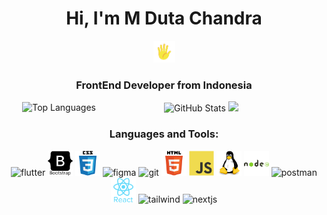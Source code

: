 <h1 align="center">Hi, I'm M Duta Chandra</h1>
<p align="center">
  <img src="https://github.com/0x1m4o/0x1m4o/blob/main/hi.gif?raw=true" width="35px" height='35px'>
</p>
<h3 align="center">FrontEnd Developer from Indonesia</h3>

<div style="display: flex; justify-content:center; align-items:center">
  <img src="https://github-readme-stats.vercel.app/api/top-langs/?username=0x1m4o" width="45%" alt="Top Languages">
  <div style="width:45% ">
      <img src="https://github-readme-stats.vercel.app/api?username=0x1m4o&theme=react&hide_border=false&include_all_commits=true&count_private=false" alt="GitHub Stats">
      <img src="https://github-readme-streak-stats.herokuapp.com/?user=0x1m4o&theme=react&hide_border=false" width="90%">

  </div>
</div>

<h3 align="center">Languages and Tools:</h3>
<p align="center">
  <img src="https://www.vectorlogo.zone/logos/flutterio/flutterio-ar21.svg" alt="flutter" width="70" height="40"/>
  <img src="https://raw.githubusercontent.com/devicons/devicon/master/icons/bootstrap/bootstrap-plain-wordmark.svg" alt="bootstrap" width="40" height="40"/>
  <img src="https://raw.githubusercontent.com/devicons/devicon/master/icons/css3/css3-original-wordmark.svg" alt="css3" width="40" height="40"/>
  <img src="https://www.vectorlogo.zone/logos/figma/figma-icon.svg" alt="figma" width="40" height="40"/>
  <img src="https://www.vectorlogo.zone/logos/git-scm/git-scm-icon.svg" alt="git" width="40" height="40"/>
  <img src="https://raw.githubusercontent.com/devicons/devicon/master/icons/html5/html5-original-wordmark.svg" alt="html5" width="40" height="40"/>
  <img src="https://raw.githubusercontent.com/devicons/devicon/master/icons/javascript/javascript-original.svg" alt="javascript" width="40" height="40"/>
  <img src="https://raw.githubusercontent.com/devicons/devicon/master/icons/linux/linux-original.svg" alt="linux" width="40" height="40"/>
  <img src="https://raw.githubusercontent.com/devicons/devicon/master/icons/nodejs/nodejs-original-wordmark.svg" alt="nodejs" width="40" height="40"/>
  <img src="https://www.vectorlogo.zone/logos/getpostman/getpostman-icon.svg" alt="postman" width="40" height="40"/>
  <img src="https://raw.githubusercontent.com/devicons/devicon/master/icons/react/react-original-wordmark.svg" alt="react" width="40" height="40"/>
  <img src="https://www.vectorlogo.zone/logos/tailwindcss/tailwindcss-icon.svg" alt="tailwind" width="40" height="40"/>
  <img src="https://cdn.worldvectorlogo.com/logos/nextjs-2.svg" alt="nextjs" width="40" height="40"/>
</p>

